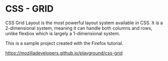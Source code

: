 # CSS - GRID

CSS Grid Layout is the most powerful layout system available in CSS. 
It is a 2-dimensional system, meaning it can handle both columns and rows, unlike flexbox which is largely a 1-dimensional system. 


This is a sample project created with the Firefox tutorial.


https://mozilladevelopers.github.io/playground/css-grid